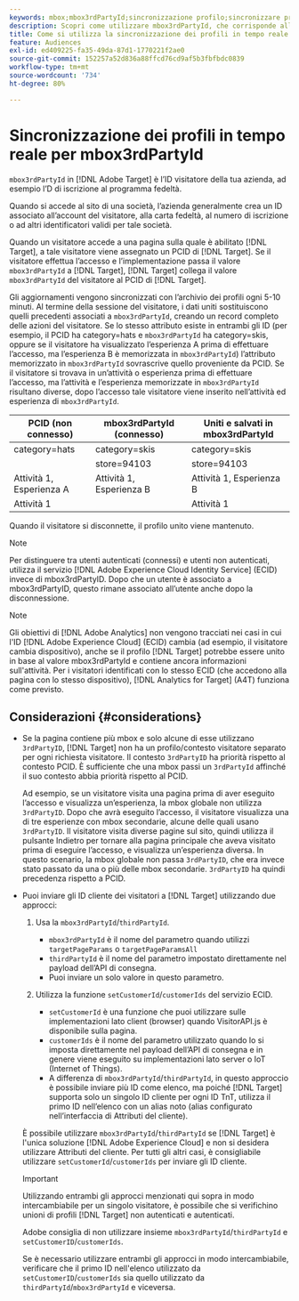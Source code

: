```yaml
---
keywords: mbox;mbox3rdPartyId;sincronizzazione profilo;sincronizzare profilo;PCID
description: Scopri come utilizzare mbox3rdPartyId, che corrisponde all’ID visitatore dell’organizzazione, ad esempio l’ID di iscrizione o del programma fedeltà.
title: Come si utilizza la sincronizzazione dei profili in tempo reale per mbox3rdPartyId?
feature: Audiences
exl-id: ed409225-fa35-49da-87d1-1770221f2ae0
source-git-commit: 152257a52d836a88ffcd76cd9af5b3fbfbdc0839
workflow-type: tm+mt
source-wordcount: '734'
ht-degree: 80%

---
```


# Sincronizzazione dei profili in tempo reale per mbox3rdPartyId

`mbox3rdPartyId` in [!DNL Adobe Target] è l’ID visitatore della tua azienda, ad esempio l’D di iscrizione al programma fedeltà.

Quando si accede al sito di una società, l’azienda generalmente crea un ID associato all’account del visitatore, alla carta fedeltà, al numero di iscrizione o ad altri identificatori validi per tale società.

Quando un visitatore accede a una pagina sulla quale è abilitato [!DNL Target], a tale visitatore viene assegnato un PCID di [!DNL Target]. Se il visitatore effettua l’accesso e l’implementazione passa il valore `mbox3rdPartyId` a [!DNL Target], [!DNL Target] collega il valore `mbox3rdPartyId` del visitatore al PCID di [!DNL Target].

Gli aggiornamenti vengono sincronizzati con l’archivio dei profili ogni 5-10 minuti. Al termine della sessione del visitatore, i dati uniti sostituiscono quelli precedenti associati a `mbox3rdPartyId`, creando un record completo delle azioni del visitatore. Se lo stesso attributo esiste in entrambi gli ID (per esempio, il PCID ha category=hats e `mbox3rdPartyId` ha category=skis, oppure se il visitatore ha visualizzato l’esperienza A prima di effettuare l’accesso, ma l’esperienza B è memorizzata in `mbox3rdPartyId`) l’attributo memorizzato in `mbox3rdPartyId` sovrascrive quello proveniente da PCID. Se il visitatore si trovava in un’attività o esperienza prima di effettuare l’accesso, ma l’attività e l’esperienza memorizzate in `mbox3rdPartyId` risultano diverse, dopo l’accesso tale visitatore viene inserito nell’attività ed esperienza di `mbox3rdPartyId`.

| PCID (non connesso) | mbox3rdPartyId (connesso) | Uniti e salvati in mbox3rdPartyId  |
|---|---|---|
| category=hats | category=skis | category=skis |
|   | store=94103 | store=94103 |
| Attività 1, Esperienza A | Attività 1, Esperienza B | Attività 1, Esperienza B |
| Attività 1 |  | Attività 1 |

Quando il visitatore si disconnette, il profilo unito viene mantenuto.

>[!NOTE]
>
>Per distinguere tra utenti autenticati (connessi) e utenti non autenticati, utilizza il servizio [!DNL Adobe Experience Cloud Identity Service] (ECID) invece di mbox3rdPartyID. Dopo che un utente è associato a mbox3rdPartyID, questo rimane associato all’utente anche dopo la disconnessione.

>[!NOTE]
>
>Gli obiettivi di [!DNL Adobe Analytics] non vengono tracciati nei casi in cui l&#39;ID [!DNL Adobe Experience Cloud] (ECID) cambia (ad esempio, il visitatore cambia dispositivo), anche se il profilo [!DNL Target] potrebbe essere unito in base al valore mbox3rdPartyId e contiene ancora informazioni sull&#39;attività. Per i visitatori identificati con lo stesso ECID (che accedono alla pagina con lo stesso dispositivo), [!DNL Analytics for Target] (A4T) funziona come previsto.

## Considerazioni {#considerations}

* Se la pagina contiene più mbox e solo alcune di esse utilizzano `3rdPartyID`, [!DNL Target] non ha un profilo/contesto visitatore separato per ogni richiesta visitatore. Il contesto `3rdPartyID` ha priorità rispetto al contesto PCID. È sufficiente che una mbox passi un `3rdPartyId` affinché il suo contesto abbia priorità rispetto al PCID.

  Ad esempio, se un visitatore visita una pagina prima di aver eseguito l’accesso e visualizza un’esperienza, la mbox globale non utilizza `3rdPartyID`. Dopo che avrà eseguito l’accesso, il visitatore visualizza una di tre esperienze con mbox secondarie, alcune delle quali usano `3rdPartyID`. Il visitatore visita diverse pagine sul sito, quindi utilizza il pulsante Indietro per tornare alla pagina principale che aveva visitato prima di eseguire l’accesso, e visualizza un’esperienza diversa. In questo scenario, la mbox globale non passa `3rdPartyID`, che era invece stato passato da una o più delle mbox secondarie. `3rdPartyID` ha quindi precedenza rispetto a PCID.

* Puoi inviare gli ID cliente dei visitatori a [!DNL Target] utilizzando due approcci:

   1. Usa la `mbox3rdPartyId`/`thirdPartyId`.

      * `mbox3rdPartyId` è il nome del parametro quando utilizzi `targetPageParams` o `targetPageParamsAll`
      * `thirdPartyId` è il nome del parametro impostato direttamente nel payload dell’API di consegna.
      * Puoi inviare un solo valore in questo parametro.

   1. Utilizza la funzione `setCustomerId`/`customerIds` del servizio ECID.

      * `setCustomerId` è una funzione che puoi utilizzare sulle implementazioni lato client (browser) quando VisitorAPI.js è disponibile sulla pagina.
      * `customerIds` è il nome del parametro utilizzato quando lo si imposta direttamente nel payload dell’API di consegna e in genere viene eseguito su implementazioni lato server o IoT (Internet of Things).
      * A differenza di `mbox3rdPartyId`/`thirdPartyId`, in questo approccio è possibile inviare più ID come elenco, ma poiché [!DNL Target] supporta solo un singolo ID cliente per ogni ID TnT, utilizza il primo ID nell’elenco con un alias noto (alias configurato nell’interfaccia di Attributi del cliente).

  È possibile utilizzare `mbox3rdPartyId`/`thirdPartyId` se [!DNL Target] è l&#39;unica soluzione [!DNL Adobe Experience Cloud] e non si desidera utilizzare Attributi del cliente. Per tutti gli altri casi, è consigliabile utilizzare `setCustomerId`/`customerIds` per inviare gli ID cliente.

  >[!IMPORTANT]
  >
  > Utilizzando entrambi gli approcci menzionati qui sopra in modo intercambiabile per un singolo visitatore, è possibile che si verifichino unioni di profili [!DNL Target] non autenticati e autenticati.
  >
  >Adobe consiglia di non utilizzare insieme `mbox3rdPartyId`/`thirdPartyId` e `setCustomerID`/`customerIds`.
  >
  >Se è necessario utilizzare entrambi gli approcci in modo intercambiabile, verificare che il primo ID nell&#39;elenco utilizzato da `setCustomerID`/`customerIds` sia quello utilizzato da `thirdPartyId`/`mbox3rdPartyId` e viceversa.

